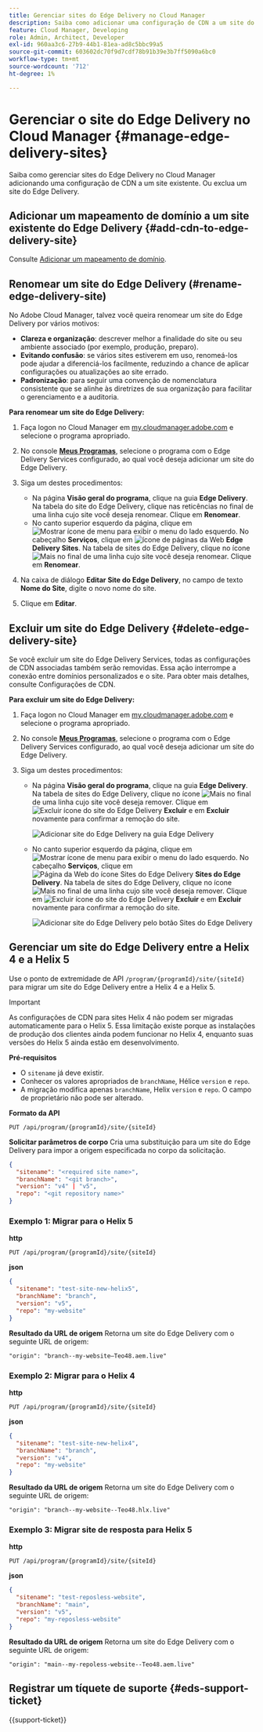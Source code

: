 ```yaml
---
title: Gerenciar sites do Edge Delivery no Cloud Manager
description: Saiba como adicionar uma configuração de CDN a um site do Edge Delivery ou excluir um site do Edge Delivery.
feature: Cloud Manager, Developing
role: Admin, Architect, Developer
exl-id: 960aa3c6-27b9-44b1-81ea-ad8c5bbc99a5
source-git-commit: 603602dc70f9d7cdf78b91b39e3b7ff5090a6bc0
workflow-type: tm+mt
source-wordcount: '712'
ht-degree: 1%

---
```


# Gerenciar o site do Edge Delivery no Cloud Manager {#manage-edge-delivery-sites}

Saiba como gerenciar sites do Edge Delivery no Cloud Manager adicionando uma configuração de CDN a um site existente. Ou exclua um site do Edge Delivery.

## Adicionar um mapeamento de domínio a um site existente do Edge Delivery {#add-cdn-to-edge-delivery-site}

Consulte [Adicionar um mapeamento de domínio](/help/implementing/cloud-manager/domain-mappings/add-domain-mapping.md).

## Renomear um site do Edge Delivery (#rename-edge-delivery-site)

No Adobe Cloud Manager, talvez você queira renomear um site do Edge Delivery por vários motivos:

* **Clareza e organização**: descrever melhor a finalidade do site ou seu ambiente associado (por exemplo, produção, preparo).
* **Evitando confusão**: se vários sites estiverem em uso, renomeá-los pode ajudar a diferenciá-los facilmente, reduzindo a chance de aplicar configurações ou atualizações ao site errado.
* **Padronização**: para seguir uma convenção de nomenclatura consistente que se alinhe às diretrizes de sua organização para facilitar o gerenciamento e a auditoria.

**Para renomear um site do Edge Delivery:**

1. Faça logon no Cloud Manager em [my.cloudmanager.adobe.com](https://my.cloudmanager.adobe.com/) e selecione o programa apropriado.
1. No console **[Meus Programas](/help/implementing/cloud-manager/navigation.md#my-programs)**, selecione o programa com o Edge Delivery Services configurado, ao qual você deseja adicionar um site do Edge Delivery.
1. Siga um destes procedimentos:

   * Na página **Visão geral do programa**, clique na guia **Edge Delivery**. Na tabela do site do Edge Delivery, clique nas reticências no final de uma linha cujo site você deseja renomear.
Clique em **Renomear**.
   * No canto superior esquerdo da página, clique em ![Mostrar ícone de menu](https://spectrum.adobe.com/static/icons/workflow_18/Smock_ShowMenu_18_N.svg) para exibir o menu do lado esquerdo. No cabeçalho **Serviços**, clique em ![ícone de páginas da Web](https://spectrum.adobe.com/static/icons/workflow_18/Smock_WebPages_18_N.svg) **Edge Delivery Sites**.
Na tabela de sites do Edge Delivery, clique no ícone ![Mais](https://spectrum.adobe.com/static/icons/workflow_18/Smock_More_18_N.svg) no final de uma linha cujo site você deseja renomear. Clique em **Renomear**.

1. Na caixa de diálogo **Editar Site do Edge Delivery**, no campo de texto **Nome do Site**, digite o novo nome do site.

1. Clique em **Editar**.

## Excluir um site do Edge Delivery {#delete-edge-delivery-site}

Se você excluir um site do Edge Delivery Services, todas as configurações de CDN associadas também serão removidas. Essa ação interrompe a conexão entre domínios personalizados e o site. Para obter mais detalhes, consulte Configurações de CDN. <!-- https://wiki.corp.adobe.com/display/DMSArchitecture/%5BKT%5D+Cloud+Manager+2024.9.0+Release -->

**Para excluir um site do Edge Delivery:**

1. Faça logon no Cloud Manager em [my.cloudmanager.adobe.com](https://my.cloudmanager.adobe.com/) e selecione o programa apropriado.
1. No console **[Meus Programas](/help/implementing/cloud-manager/navigation.md#my-programs)**, selecione o programa com o Edge Delivery Services configurado, ao qual você deseja adicionar um site do Edge Delivery.
1. Siga um destes procedimentos:

   * Na página **Visão geral do programa**, clique na guia **Edge Delivery**. Na tabela de sites do Edge Delivery, clique no ícone ![Mais](https://spectrum.adobe.com/static/icons/workflow_18/Smock_More_18_N.svg) no final de uma linha cujo site você deseja remover.
Clique em ![Excluir ícone do site do Edge Delivery](https://spectrum.adobe.com/static/icons/workflow_18/Smock_Delete_18_N.svg) **Excluir** e em **Excluir** novamente para confirmar a remoção do site.

     ![Adicionar site do Edge Delivery na guia Edge Delivery](/help/implementing/cloud-manager/assets/cm-eds-delete1.png)

   * No canto superior esquerdo da página, clique em ![Mostrar ícone de menu](https://spectrum.adobe.com/static/icons/workflow_18/Smock_ShowMenu_18_N.svg) para exibir o menu do lado esquerdo. No cabeçalho **Serviços**, clique em ![Página da Web do ícone Sites do Edge Delivery](https://spectrum.adobe.com/static/icons/workflow_18/Smock_WebPages_18_N.svg) **Sites do Edge Delivery**.
Na tabela de sites do Edge Delivery, clique no ícone ![Mais](https://spectrum.adobe.com/static/icons/workflow_18/Smock_More_18_N.svg) no final de uma linha cujo site você deseja remover. Clique em ![Excluir ícone do site do Edge Delivery](https://spectrum.adobe.com/static/icons/workflow_18/Smock_Delete_18_N.svg) **Excluir** e em **Excluir** novamente para confirmar a remoção do site.

     ![Adicionar site do Edge Delivery pelo botão Sites do Edge Delivery](/help/implementing/cloud-manager/assets/cm-eds-delete2.png)

## Gerenciar um site do Edge Delivery entre a Helix 4 e a Helix 5

Use o ponto de extremidade de API `/program/{programId}/site/{siteId}` para migrar um site do Edge Delivery entre a Helix 4 e a Helix 5.

>[!IMPORTANT]
>
>As configurações de CDN para sites Helix 4 não podem ser migradas automaticamente para o Helix 5. Essa limitação existe porque as instalações de produção dos clientes ainda podem funcionar no Helix 4, enquanto suas versões do Helix 5 ainda estão em desenvolvimento.

**Pré-requisitos**

* O `sitename` já deve existir.
* Conhecer os valores apropriados de `branchName`, Hélice `version` e `repo`.
* A migração modifica apenas `branchName`, Helix `version` e `repo`. O campo de proprietário não pode ser alterado.

**Formato da API**

```http
PUT /api/program/{programId}/site/{siteId}
```

**Solicitar parâmetros de corpo**
Cria uma substituição para um site do Edge Delivery para impor a origem especificada no corpo da solicitação.

```json
{
  "sitename": "<required site name>",
  "branchName": "<git branch>",
  "version": "v4" | "v5",
  "repo": "<git repository name>"
}
```

### Exemplo 1: Migrar para o Helix 5

**http**

```http
PUT /api/program/{programId}/site/{siteId}
```

**json**

```json
{
  "sitename": "test-site-new-helix5",
  "branchName": "branch",
  "version": "v5",
  "repo": "my-website"
}
```

**Resultado da URL de origem**
Retorna um site do Edge Delivery com o seguinte URL de origem:

`"origin": "branch--my-website–Teo48.aem.live"`


### Exemplo 2: Migrar para o Helix 4

**http**

```http
PUT /api/program/{programId}/site/{siteId}
```

**json**

```json
{
  "sitename": "test-site-new-helix4",
  "branchName": "branch",
  "version": "v4",
  "repo": "my-website"
}
```

**Resultado da URL de origem**
Retorna um site do Edge Delivery com o seguinte URL de origem:

`"origin": "branch--my-website--Teo48.hlx.live"`

### Exemplo 3: Migrar site de resposta para Helix 5

**http**

```http
PUT /api/program/{programId}/site/{siteId}
```

**json**

```json
{
  "sitename": "test-reposless-website",
  "branchName": "main",
  "version": "v5",
  "repo": "my-reposless-website"
}
```

**Resultado da URL de origem**
Retorna um site do Edge Delivery com o seguinte URL de origem:

`"origin": "main--my-repoless-website--Teo48.aem.live"`

## Registrar um tíquete de suporte {#eds-support-ticket}

{{support-ticket}}
